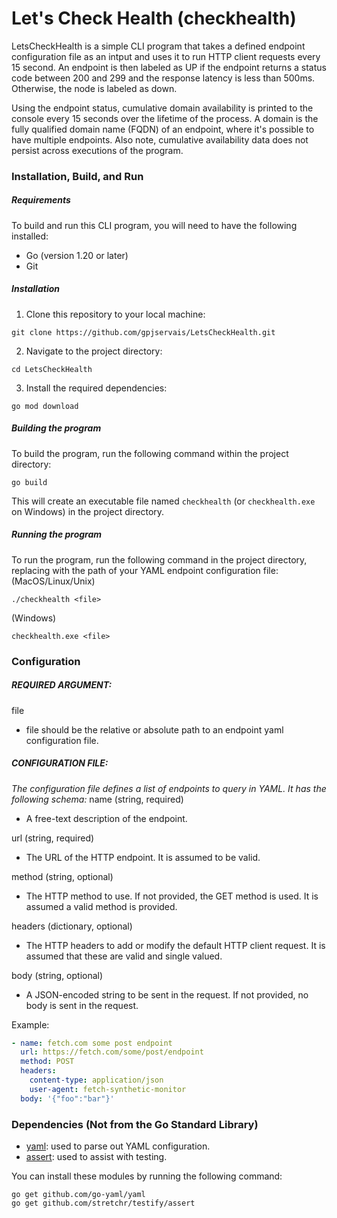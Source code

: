 # Let's Check Health (checkhealth)
LetsCheckHealth is a simple CLI program that takes a defined endpoint configuration file as an intput and uses it to run HTTP client requests every 15 second. An endpoint is then labeled as UP if the endpoint returns a status code between 200 and 299 and the response latency is less than 500ms. Otherwise, the node is labeled as down.

Using the endpoint status, cumulative domain availability is printed to the console every 15 seconds over the lifetime of the process. A domain is the fully qualified domain name (FQDN) of an endpoint, where it's possible to have multiple endpoints. Also note, cumulative availability data does not persist across executions of the program.

### Installation, Build, and Run
##### Requirements
To build and run this CLI program, you will need to have the following installed:
- Go (version 1.20 or later)
- Git

##### Installation
1. Clone this repository to your local machine:
```
git clone https://github.com/gpjservais/LetsCheckHealth.git
```

2. Navigate to the project directory:
```
cd LetsCheckHealth
```

3. Install the required dependencies:
```
go mod download
```

##### Building the program
To build the program, run the following command within the project directory:
```
go build
```

This will create an executable file named `checkhealth` (or `checkhealth.exe` on Windows) in the project directory.

##### Running the program
To run the program, run the following command in the project directory, replacing <file> with the path of your YAML endpoint configuration file:  
(MacOS/Linux/Unix)
```
./checkhealth <file>
```
(Windows)
```
checkhealth.exe <file>
```

### Configuration
##### REQUIRED ARGUMENT:
file
- file should be the relative or absolute path to an endpoint yaml configuration file.

##### CONFIGURATION FILE:
_The configuration file defines a list of endpoints to query in YAML. It has the following schema:_
name (string, required)
- A free-text description of the endpoint.

url (string, required)
- The URL of the HTTP endpoint. It is assumed to be valid.

method (string, optional)
- The HTTP method to use. If not provided, the GET method is used. It is assumed a valid method is provided.

headers (dictionary, optional)
- The HTTP headers to add or modify the default HTTP client request. It is assumed that these are valid and single valued.

body (string, optional)
- A JSON-encoded string to be sent in the request. If not provided, no body is sent in the request.

Example:
```yaml
- name: fetch.com some post endpoint
  url: https://fetch.com/some/post/endpoint
  method: POST
  headers:
    content-type: application/json
    user-agent: fetch-synthetic-monitor
  body: '{"foo":"bar"}'
```

### Dependencies (Not from the Go Standard Library)
- [yaml](https://github.com/go-yaml/yaml): used to parse out YAML configuration.
- [assert](https://github.com/go-playground/assert): used to assist with testing.

You can install these modules by running the following command:
```
go get github.com/go-yaml/yaml
go get github.com/stretchr/testify/assert
```
